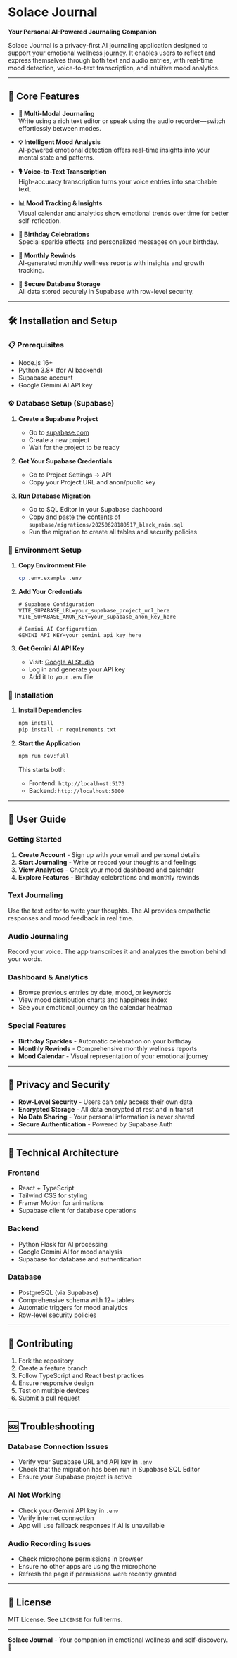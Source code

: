 # Solace Journal  
**Your Personal AI-Powered Journaling Companion**

Solace Journal is a privacy-first AI journaling application designed to support your emotional wellness journey. It enables users to reflect and express themselves through both text and audio entries, with real-time mood detection, voice-to-text transcription, and intuitive mood analytics.

---

## 🌟 Core Features

- **📝 Multi-Modal Journaling**  
  Write using a rich text editor or speak using the audio recorder—switch effortlessly between modes.

- **💡 Intelligent Mood Analysis**  
  AI-powered emotional detection offers real-time insights into your mental state and patterns.

- **🎙️ Voice-to-Text Transcription**  
  High-accuracy transcription turns your voice entries into searchable text.

- **📊 Mood Tracking & Insights**  
  Visual calendar and analytics show emotional trends over time for better self-reflection.

- **🎉 Birthday Celebrations**  
  Special sparkle effects and personalized messages on your birthday.

- **📅 Monthly Rewinds**  
  AI-generated monthly wellness reports with insights and growth tracking.

- **🔐 Secure Database Storage**  
  All data stored securely in Supabase with row-level security.

---

## 🛠️ Installation and Setup

### 📋 Prerequisites

- Node.js 16+
- Python 3.8+ (for AI backend)
- Supabase account
- Google Gemini AI API key

### ⚙️ Database Setup (Supabase)

1. **Create a Supabase Project**
   - Go to [supabase.com](https://supabase.com)
   - Create a new project
   - Wait for the project to be ready

2. **Get Your Supabase Credentials**
   - Go to Project Settings → API
   - Copy your Project URL and anon/public key

3. **Run Database Migration**
   - Go to SQL Editor in your Supabase dashboard
   - Copy and paste the contents of `supabase/migrations/20250628180517_black_rain.sql`
   - Run the migration to create all tables and security policies

### 🔑 Environment Setup

1. **Copy Environment File**
   ```bash
   cp .env.example .env
   ```

2. **Add Your Credentials**
   ```env
   # Supabase Configuration
   VITE_SUPABASE_URL=your_supabase_project_url_here
   VITE_SUPABASE_ANON_KEY=your_supabase_anon_key_here

   # Gemini AI Configuration
   GEMINI_API_KEY=your_gemini_api_key_here
   ```

3. **Get Gemini AI API Key**
   - Visit: [Google AI Studio](https://aistudio.google.com/)
   - Log in and generate your API key
   - Add it to your `.env` file

### 🚀 Installation

1. **Install Dependencies**
   ```bash
   npm install
   pip install -r requirements.txt
   ```

2. **Start the Application**
   ```bash
   npm run dev:full
   ```

   This starts both:
   - Frontend: `http://localhost:5173`
   - Backend: `http://localhost:5000`

---

## 🧭 User Guide

### Getting Started
1. **Create Account** - Sign up with your email and personal details
2. **Start Journaling** - Write or record your thoughts and feelings
3. **View Analytics** - Check your mood dashboard and calendar
4. **Explore Features** - Birthday celebrations and monthly rewinds

### Text Journaling  
Use the text editor to write your thoughts. The AI provides empathetic responses and mood feedback in real time.

### Audio Journaling  
Record your voice. The app transcribes it and analyzes the emotion behind your words.

### Dashboard & Analytics
- Browse previous entries by date, mood, or keywords
- View mood distribution charts and happiness index
- See your emotional journey on the calendar heatmap

### Special Features
- **Birthday Sparkles** - Automatic celebration on your birthday
- **Monthly Rewinds** - Comprehensive monthly wellness reports
- **Mood Calendar** - Visual representation of your emotional journey

---

## 🔐 Privacy and Security

- **Row-Level Security** - Users can only access their own data
- **Encrypted Storage** - All data encrypted at rest and in transit
- **No Data Sharing** - Your personal information is never shared
- **Secure Authentication** - Powered by Supabase Auth

---

## 🧱 Technical Architecture

### Frontend
- React + TypeScript
- Tailwind CSS for styling
- Framer Motion for animations
- Supabase client for database operations

### Backend
- Python Flask for AI processing
- Google Gemini AI for mood analysis
- Supabase for database and authentication

### Database
- PostgreSQL (via Supabase)
- Comprehensive schema with 12+ tables
- Automatic triggers for mood analytics
- Row-level security policies

---

## 🤝 Contributing

1. Fork the repository
2. Create a feature branch
3. Follow TypeScript and React best practices
4. Ensure responsive design
5. Test on multiple devices
6. Submit a pull request

---

## 🆘 Troubleshooting

### Database Connection Issues
- Verify your Supabase URL and API key in `.env`
- Check that the migration has been run in Supabase SQL Editor
- Ensure your Supabase project is active

### AI Not Working
- Check your Gemini API key in `.env`
- Verify internet connection
- App will use fallback responses if AI is unavailable

### Audio Recording Issues
- Check microphone permissions in browser
- Ensure no other apps are using the microphone
- Refresh the page if permissions were recently granted

---

## 📜 License

MIT License. See `LICENSE` for full terms.

---

**Solace Journal** - Your companion in emotional wellness and self-discovery. 💜